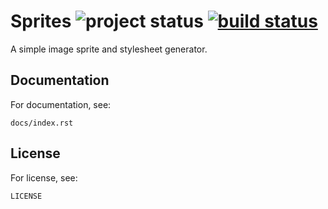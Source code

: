 # Sprites ![project status](http://stillmaintained.com/pminnieur/sprites.png) [![build status](https://secure.travis-ci.org/pminnieur/sprites.png)](http://travis-ci.org/pminnieur/sprites)
A simple image sprite and stylesheet generator.

## Documentation
For documentation, see:

    docs/index.rst

## License
For license, see:

    LICENSE

